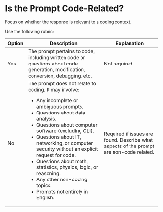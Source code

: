 # Is the Prompt Code-Related?

Focus on whether the response is relevant to a coding context.

Use the following rubric:

| Option       | Description                                                                                     | Explanation        |
|--------------|-------------------------------------------------------------------------------------------------|--------------------|
| Yes          | The prompt pertains to code, including written code or questions about code generation, modification, conversion, debugging, etc. | Not required       |
| No           | The prompt does not relate to coding. It may involve: <ul><li>Any incomplete or ambiguous prompts.</li><li>Questions about data analysis.</li><li>Questions about computer software (excluding CLI).</li><li>Questions about IT, networking, or computer security without an explicit request for code.</li><li>Questions about math, statistics, physics, logic, or reasoning.</li><li>Any other non-coding topics.</li><li>Prompts not entirely in English.</li></ul> | Required if issues are found. Describe what aspects of the prompt are non-code related. |
